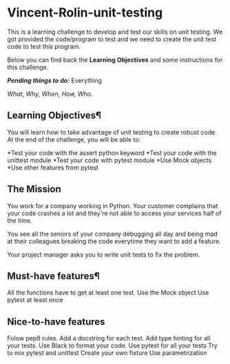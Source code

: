 # Vincent-Rolin-unit-testing

This is a learning challenge to develop and test our skills on unit testing.
We got provided the code/program to test and we need to create the unit test code to test this program. 

Below you can find back the **Learning Objectives** and some instructions for this challenge.


**_Pending things to do:_**  Everything


 *What, Why, When, How, Who.*

## **Learning Objectives¶**
You will learn how to take advantage of unit testing to create robust code. At the end of the challenge, you will be able to:

*Test your code with the assert python keyword
*Test your code with the unittest module
*Test your code with pytest module
*Use Mock objects
*Use other features from pytest

## **The Mission**
You work for a company working in Python. Your customer complains that your code crashes a lot and they're not able to access your services half of the time.

You see all the seniors of your company debugging all day and being mad at their colleagues breaking the code everytime they want to add a feature.

Your project manager asks you to write unit tests to fix the problem.

## **Must-have features¶**
All the functions have to get at least one test.
Use the Mock object
Use pytest at least once

## **Nice-to-have features**
Folow pep8 rules.
Add a docstring for each test.
Add type hinting for all your tests.
Use Black to format your code.
Use pytest for all your tests
Try to mix pytest and unittest
Create your own fixture
Use parametrization


